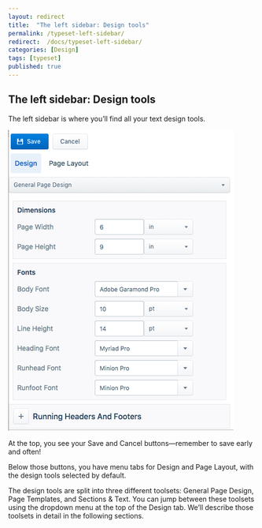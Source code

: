 ```yaml
---
layout: redirect
title:  "The left sidebar: Design tools"
permalink: /typeset-left-sidebar/
redirect:  /docs/typeset-left-sidebar/
categories: [Design]
tags: [typeset]
published: true
---
```


<section data-type="chapter" class="hsecchapter" data-hederis-type="hsecchapter" id="typeset-left-sidebar" data-pi-attrs="id: typeset-left-sidebar; data-tags: typeset;" role="doc-chapter" data-tags="typeset" data-author-name=" " data-book-title=" " title="The left sidebar: Design tools"><h1 data-hederis-type="hblkchaptitle" class="hblkchaptitle" id="pZyVwRbaJ">The left sidebar: Design tools</h1><p class="hblkp" data-hederis-type="hblkp" id="ph9AzgPJG">The left sidebar is where you&#8217;ll find all your text design tools. </p><img data-hederis-type="hblkimg" class="hblkimg" id="p876aJkei" src="/images/leftsidebar.png" data-img-src="leftsidebar.png"/><p class="hblkp" data-hederis-type="hblkp" id="p2JGu3uAr">At the top, you see your Save and Cancel buttons&#8212;remember to save early and often!</p><p class="hblkp" data-hederis-type="hblkp" id="p5C5X4v3J">Below those buttons, you have menu tabs for Design and Page Layout, with the design tools selected by default.</p><p class="hblkp" data-hederis-type="hblkp" id="pSwm2BO5t">The design tools are split into three different toolsets: General Page Design, Page Templates, and Sections &amp; Text. You can jump between these toolsets using the dropdown menu at the top of the Design tab. We&#8217;ll describe those toolsets in detail in the following sections.</p></section>
